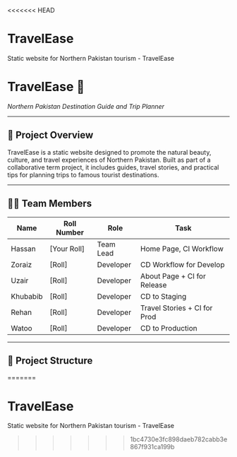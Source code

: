<<<<<<< HEAD
# TravelEase
Static website for Northern Pakistan tourism - TravelEase
# TravelEase 🌄
*Northern Pakistan Destination Guide and Trip Planner*

---

## 📌 Project Overview

TravelEase is a static website designed to promote the natural beauty, culture, and travel experiences of Northern Pakistan. Built as part of a collaborative term project, it includes guides, travel stories, and practical tips for planning trips to famous tourist destinations.

---

## 👨‍💻 Team Members

| Name         | Roll Number | Role       | Task                          |
|--------------|-------------|------------|-------------------------------|
| Hassan       | [Your Roll] | Team Lead  | Home Page, CI Workflow        |
| Zoraiz       | [Roll]      | Developer  | CD Workflow for Develop       |
| Uzair        | [Roll]      | Developer  | About Page + CI for Release   |
| Khubabib     | [Roll]      | Developer  | CD to Staging                 |
| Rehan        | [Roll]      | Developer  | Travel Stories + CI for Prod  |
| Watoo        | [Roll]      | Developer  | CD to Production              |

---

## 📁 Project Structure

=======
# TravelEase
Static website for Northern Pakistan tourism - TravelEase
>>>>>>> 1bc4730e3fc898daeb782cabb3e867f931ca199b
